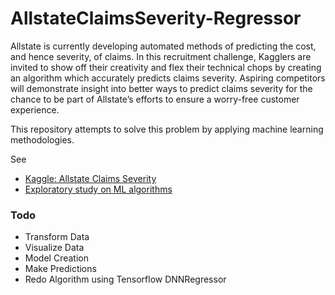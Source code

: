 # AllstateClaimsSeverity-Regressor


Allstate is currently developing automated methods of predicting the cost, and hence severity, of claims. In this recruitment challenge, Kagglers are invited to show off their creativity and flex their technical chops by creating an algorithm which accurately predicts claims severity. Aspiring competitors will demonstrate insight into better ways to predict claims severity for the chance to be part of Allstate’s efforts to ensure a worry-free customer experience.

This repository attempts to solve this problem by applying machine learning methodologies.

See 
- [Kaggle: Allstate Claims Severity](https://www.kaggle.com/c/allstate-claims-severity)
- [Exploratory study on ML algorithms](https://www.kaggle.com/sharmasanthosh/exploratory-study-on-ml-algorithms/notebook)

### Todo
 - Transform Data
 - Visualize Data
 - Model Creation
 - Make Predictions
 - Redo Algorithm using Tensorflow DNNRegressor